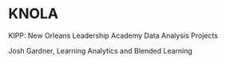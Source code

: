 # KNOLA
KIPP: New Orleans Leadership Academy Data Analysis Projects 

Josh Gardner, Learning Analytics and Blended Learning
